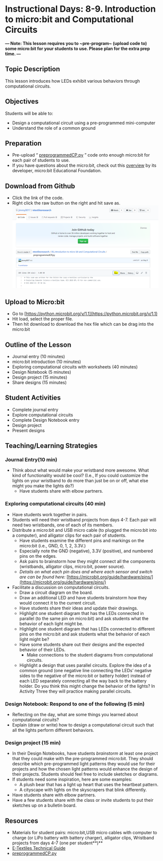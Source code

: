 # Instructional Days: 8-9. Introduction to micro:bit and Computational Circuits

**— Note: This lesson requires you to ~pre-program~ (upload code to) some micro:bit for your students to use. Please plan for the extra prep time. —**

## Topic Description
This lesson introduces how LEDs exhibit various behaviors through computational circuits.

## Objectives
Students will be able to:
* Design a computational circuit using a pre-programmed mini-computer
* Understand the role of a common ground

## Preparation
* Pre-upload “ [preprogrammedCP.py](preprogrammedCP.py) ” code onto enough micro:bit for each pair of students to use. 
* If you have questions about the micro:bit, check out this  [overview](https://microbit.org/guide/)  by its developer, micro:bit Educational Foundation.

## Download from Github
* Click the link of the code.
* Right click the raw button on the right and hit save as.
![](github.png)


## Upload to Micro:bit
* Go to  [https://python.microbit.org/v/1.1](https://python.microbit.org/v/1.1)  
* Hit load, select the proper file.
* Then hit download to download the hex file which can be drag into the micro:bit

## Outline of the Lesson
* Journal entry (10 minutes)
* micro:bit introduction (10 minutes)
* Exploring computational circuits with worksheets (40 minutes)
* Design Notebook (5 minutes)
* Design project (15 minutes)
* Share designs (15 minutes)

## Student Activities
* Complete journal entry
* Explore computational circuits
* Complete Design Notebook entry
* Design project
* Present designs

## Teaching/Learning Strategies
### Journal Entry(10 min)
* Think about what would make your wristband more awesome. What kind of functionality would be cool? (I.e., If you could customize the lights on your wristband to do more than just be on or off, what else might you make the lights do?) 
	* Have students share with elbow partners.
	
### Exploring computational circuits (40 min)
* Have students work together in pairs. 
* Students will need their wristband projects from days 4-7. Each pair will need two wristbands, one of each of its members.
* Distribute a micro:bit and USB micro cable (to plugged the micro:bit into a computer), and alligator clips for each pair of students. 
	* Have students examine the different pins and markings on the micro:bit (i.e., GND, 0, 1, 2, 3.3V.)
	* Especially note the GND (negative), 3.3V (positive), and numbered pins on the edges.
	* Ask pairs to brainstorm how they might connect all the components (wristbands, alligator clips, micro:bit, power source). 
	* *Details on what each pin does and where each sensor and switch are can be found here:* [https://microbit.org/guide/hardware/pins/](https://microbit.org/guide/hardware/pins/) 
* Facilitate a discussion on computational circuits.
	* Draw a circuit diagram on the board.
	* Draw an additional LED and have students brainstorm how they would connect it to the current circuit.
	* Have students share their ideas and update their drawings. 
	* Highlight one student diagram that has the LEDs connected in parallel (to the same pin on micro:bit) and ask students what the behavior of each light might be.
	* Highlight one student diagram that has LEDs connected to different pins on the micro:bit and ask students what the behavior of each light might be?
	* Have some students share out their designs and the expected behavior of their LEDs.
		* Make connections to the student diagrams from computational circuits.
	* Highlight a design that uses parallel circuits. Explore the idea of a common ground (one negative line connecting the LEDs’ negative sides to the negative of the micro:bit or battery holder) instead of each LED separately connecting all the way back to the battery holder. Do you think this might change the behavior of the lights? In Activity Three they will practice making parallel circuits.
	
### Design Notebook: Respond to one of the following (5 min)
* Reflecting on the day, what are some things you learned about computational circuits?
* Explain (draw or write) how to design a computational circuit such that all the lights perform different behaviors.

### Design project (15 min)
* In their Design Notebooks, have students *brainstorm* at least one project that they could make with the pre-programmed micro:bit. They should describe which pre-programmed light patterns they would use for their projects and how the chosen light patterns would enhance the design of their projects. Students should feel free to include sketches or diagrams.
* If students need some inspiration, here are some examples:
	* A plush bear that has a light up heart that uses the heartbeat pattern.
	* A cityscape with lights on the skyscrapers that blink differently.
* Have students share with elbow partners. 
* Have a few students share with the class or invite students to put their sketches up on a bulletin board.

## Resources
* Materials for student pairs: micro:bit,USB micro cables with computer to charge (or LiPo battery with battery charger), alligator clips, Wristband projects from days 4-7 (one per student**)**
*  [E-Textiles Technical Guide](https://drive.google.com/open?id=0B23ylAf7b2eARTUyRlVRblkyTDQ) 
*  [preprogrammedCP.py](preprogrammedCP.py) 

